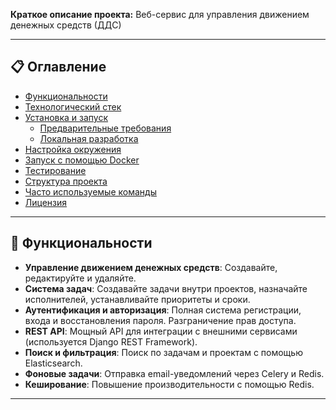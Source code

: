**Краткое описание проекта:** Веб-сервис для управления движением денежных 
средств (ДДС)

---

## 📋 Оглавление

- [Функциональности](#-функциональности)
- [Технологический стек](#-технологический-стек)
- [Установка и запуск](#-установка-и-запуск)
    - [Предварительные требования](#предварительные-требования)
    - [Локальная разработка](#локальная-разработка)
- [Настройка окружения](#-настройка-окружения)
- [Запуск с помощью Docker](#-запуск-с-помощью-docker)
- [Тестирование](#-тестирование)
- [Структура проекта](#-структура-проекта)
- [Часто используемые команды](#-часто-используемые-команды)
- [Лицензия](#-лицензия)
---

## 🚀 Функциональности

*   **Управление движением денежных средств**: Создавайте, редактируйте и удаляйте.
*   **Система задач**: Создавайте задачи внутри проектов, назначайте исполнителей, устанавливайте приоритеты и сроки.
*   **Аутентификация и авторизация**: Полная система регистрации, входа и восстановления пароля. Разграничение прав доступа.
*   **REST API**: Мощный API для интеграции с внешними сервисами (используется Django REST Framework).
*   **Поиск и фильтрация**: Поиск по задачам и проектам с помощью Elasticsearch.
*   **Фоновые задачи**: Отправка email-уведомлений через Celery и Redis.
*   **Кеширование**: Повышение производительности с помощью Redis.

---